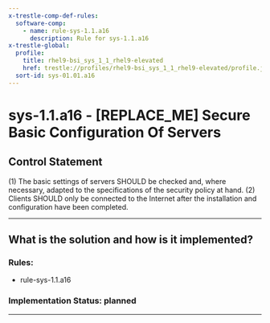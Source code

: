 ```yaml
---
x-trestle-comp-def-rules:
  software-comp:
    - name: rule-sys-1.1.a16
      description: Rule for sys-1.1.a16
x-trestle-global:
  profile:
    title: rhel9-bsi_sys_1_1_rhel9-elevated
    href: trestle://profiles/rhel9-bsi_sys_1_1_rhel9-elevated/profile.json
  sort-id: sys-01.01.a16
---
```


# sys-1.1.a16 - \[REPLACE_ME\] Secure Basic Configuration Of Servers

## Control Statement

(1) The basic settings of servers SHOULD be checked and, where necessary, adapted to the
specifications of the security policy at hand. (2) Clients SHOULD only be connected to the
Internet after the installation and configuration have been completed.

______________________________________________________________________

## What is the solution and how is it implemented?

<!-- For implementation status enter one of: implemented, partial, planned, alternative, not-applicable -->

<!-- Note that the list of rules under ### Rules: is read-only and changes will not be captured after assembly to JSON -->

<!-- Add control implementation description here for control: sys-1.1.a16 -->

### Rules:

  - rule-sys-1.1.a16

### Implementation Status: planned

______________________________________________________________________
